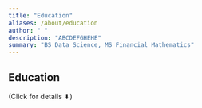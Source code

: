 ```yaml
---
title: "Education"
aliases: /about/education
author: " "
description: "ABCDEFGHEHE" 
summary: "BS Data Science, MS Financial Mathematics" 
---
```

## Education
(Click for details ⬇)